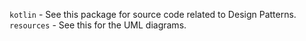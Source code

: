 `kotlin` -  See this package for source code related to Design Patterns.
`resources` - See this for the UML diagrams.